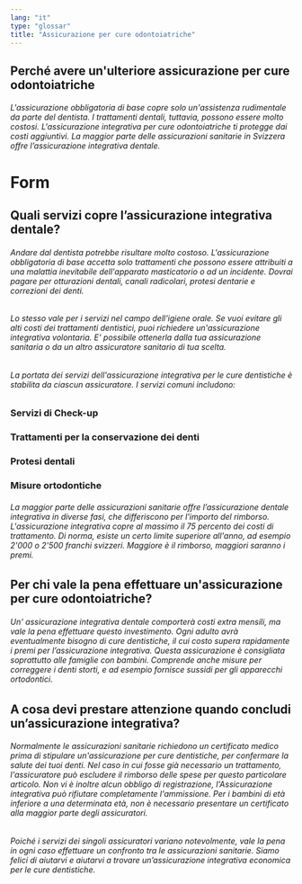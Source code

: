 ```yaml
---
lang: "it"
type: "glossar"
title: "Assicurazione per cure odontoiatriche"
---
```


## Perché avere un'ulteriore assicurazione per cure odontoiatriche

###### L'assicurazione obbligatoria di base copre solo un'assistenza rudimentale da parte del dentista. I trattamenti dentali, tuttavia, possono essere molto costosi. L'assicurazione integrativa per cure odontoiatriche ti protegge dai costi aggiuntivi. La maggior parte delle assicurazioni sanitarie in Svizzera offre l’assicurazione integrativa dentale.

# Form

## Quali servizi copre l’assicurazione integrativa dentale?

###### Andare dal dentista potrebbe risultare molto costoso. L'assicurazione obbligatoria di base accetta solo trattamenti che possono essere attribuiti a una malattia inevitabile dell'apparato masticatorio o ad un incidente. Dovrai pagare per otturazioni dentali, canali radicolari, protesi dentarie e correzioni dei denti.

###### Lo stesso vale per i servizi nel campo dell'igiene orale. Se vuoi evitare gli alti costi dei trattamenti dentistici, puoi richiedere un'assicurazione integrativa volontaria. E' possibile ottenerla dalla tua assicurazione sanitaria o da un altro assicuratore sanitario di tua scelta.

###### La portata dei servizi dell'assicurazione integrativa per le cure dentistiche è stabilita da ciascun assicuratore. I servizi comuni includono:

### Servizi di Check-up

### Trattamenti per la conservazione dei denti

### Protesi dentali

### Misure ortodontiche

###### La maggior parte delle assicurazioni sanitarie offre l’assicurazione dentale integrativa in diverse fasi, che differiscono per l'importo del rimborso. L'assicurazione integrativa copre al massimo il 75 percento dei costi di trattamento. Di norma, esiste un certo limite superiore all'anno, ad esempio 2'000 o 2'500 franchi svizzeri. Maggiore è il rimborso, maggiori saranno i premi.

## Per chi vale la pena effettuare un'assicurazione per cure odontoiatriche?

###### Un' assicurazione integrativa dentale comporterà costi extra mensili, ma vale la pena effettuare questo investimento. Ogni adulto avrà eventualmente bisogno di cure dentistiche, il cui costo supera rapidamente i premi per l’assicurazione integrativa. Questa assicurazione è consigliata soprattutto alle famiglie con bambini. Comprende anche misure per correggere i denti storti, e ad esempio fornisce sussidi per gli apparecchi ortodontici.

## A cosa devi prestare attenzione quando concludi un’assicurazione integrativa?

###### Normalmente le assicurazioni sanitarie richiedono un certificato medico prima di stipulare un'assicurazione per cure dentistiche, per confermare la salute dei tuoi denti. Nel caso in cui fosse già necessario un trattamento, l'assicuratore può escludere il rimborso delle spese per questo particolare articolo. Non vi è inoltre alcun obbligo di registrazione, l'Assicurazione integrativa può rifiutare completamente l'ammissione. Per i bambini di età inferiore a una determinata età, non è necessario presentare un certificato alla maggior parte degli assicuratori.

###### Poiché i servizi dei singoli assicuratori variano notevolmente, vale la pena in ogni caso effettuare un confronto tra le assicurazioni sanitarie. Siamo felici di aiutarvi e aiutarvi a trovare un’assicurazione integrativa economica per le cure dentistiche.
